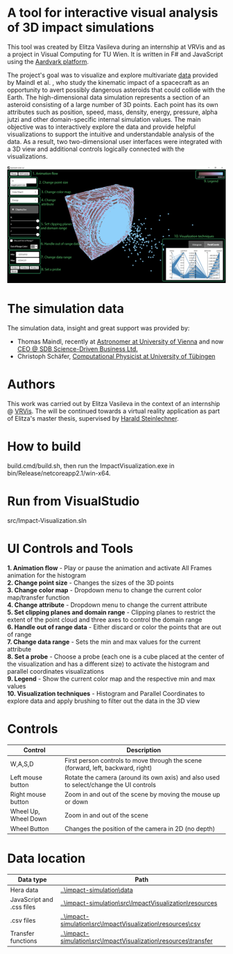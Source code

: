 # A tool for interactive visual analysis of 3D impact simulations
This tool was created by Elitza Vasileva during an internship at VRVis and as a project in Visual Computing for TU Wien. It is written in F# and JavaScript using the [Aardvark platform](https://github.com/aardvark-platform/aardvark.docs/wiki). 

The project's goal was to visualize and explore multivariate [data](https://www.vrvis.at/publications/PB-VRVis-2020-010) provided by Maindl et al. , who study the kinematic impact of a spacecraft as an opportunity to avert possibly dangerous asteroids that could collide with the Earth. The high-dimensional data simulation represents a section of an asteroid consisting of a large number of 3D points. Each point has its own attributes such as position, speed, mass, density, energy, pressure, alpha jutzi and other domain-specific internal simulation values. The main objective was to interactively explore the data and provide helpful visualizations to support the intuitive and understandable analysis of the data. As a result, two two-dimensional user interfaces were integrated with a 3D view and additional controls logically connected with the visualizations.

![](https://github.com/aardvark-community/impact-simulation/blob/master/src/ImpactVisualization/resources/impactvis.jpg)

# The simulation data

The simulation data, insight and great support was provided by:
 - Thomas Maindl, recently at [Astronomer at University of Vienna](https://homepage.univie.ac.at/thomas.maindl/) and now [CEO @ SDB Science-Driven Business Ltd.](https://sdb.ltd/)
 - Christoph Schäfer, [Computational Physicist at University of Tübingen](https://www.tat.physik.uni-tuebingen.de/~schaefer/)

# Authors

This work was carried out by Elitza Vasileva in the context of an internship @ [VRVis](https://www.vrvis.at/). The will be continued towards a virtual reality application as part of Elitza's master thesis, supervised by [Harald Steinlechner](https://www.vrvis.at/ueber-uns/team/infos/steinlechner-harald).

# How to build
build.cmd/build.sh, then run the ImpactVisualization.exe in bin/Release/netcoreapp2.1/win-x64.

# Run from VisualStudio
src/Impact-Visualization.sln

# UI Controls and Tools
**1. Animation flow** - Play or pause the animation and activate All Frames animation for the histogram  
**2. Change point size** - Changes the sizes of the 3D points  
**3. Change color map** - Dropdown menu to change the current color map/transfer function  
**4. Change attribute** - Dropdown menu to change the current attribute  
**5. Set clipping planes and domain range** - Clipping planes to restrict the extent of the point cloud and three axes to control the domain range  
**6. Handle out of range data** - Either discard or color the points that are out of range  
**7. Change data range** - Sets the min and max values for the current attribute  
**8. Set a probe** - Choose a probe (each one is a cube placed at the center of the visualization and has a different size) to activate the histogram and parallel coordinates visualizations  
**9. Legend** - Show the current color map and the respective min and max values  
**10. Visualization techniques** - Histogram and Parallel Coordinates to explore data and apply brushing to filter out the data in the 3D view

# Controls
 Control   | Description
--- | ---
W,A,S,D	|  First person controls to move through the scene (forward, left, backward, right)
Left mouse button | Rotate the camera (around its own axis) and also used to select/change the UI controls
Right mouse button	|  Zoom in and out of the scene by moving the mouse up or down 
Wheel Up, Wheel Down | Zoom in and out of the scene
Wheel Button | Changes the position of the camera in 2D (no depth)

# Data location

Data type | Path
--- | ---
Hera data | [..\impact-simulation\data](https://github.com/aardvark-community/impact-simulation/tree/master/data)
JavaScript and .css files | [..\impact-simulation\src\ImpactVisualization\resources](https://github.com/aardvark-community/impact-simulation/tree/master/src/ImpactVisualization/resources)
.csv files | [..\impact-simulation\src\ImpactVisualization\resources\csv](https://github.com/aardvark-community/impact-simulation/tree/master/src/ImpactVisualization/resources/csv)
Transfer functions | [..\impact-simulation\src\ImpactVisualization\resources\transfer](https://github.com/aardvark-community/impact-simulation/tree/master/src/ImpactVisualization/resources/transfer)
